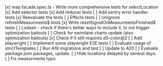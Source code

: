 [x] map.facade.spec.ts - Write more comprehensive tests for selectLocation
[x] Add selector tests
[x] Add reducer tests
[ ] Add sentry error handler tests
[x] Reevaluate the tests
[ ] Effects tests
    [ ] Unignore refreshMeasurments$ tests
    [x] Write resetSignalOnMeasurmentsFinished$ tests
[ ] Lodash - check if there's better ways to include it, to not trigger optimization bailouts
[ ] Check for swimlane charts update (also optimization bailouts)
    [x] Check if it still requires d3-color@2
[ ] Add playwright
[ ] Implement some playwright E2E tests
[ ] Evaluate usage of strictTemplates
[ ] Run A19 migrations and test
[ ] Update to A20
[ ] Evaluate package.json packages, update.
[ ] Hide locations delayed by several days.
[ ] Fix measurments typo.
